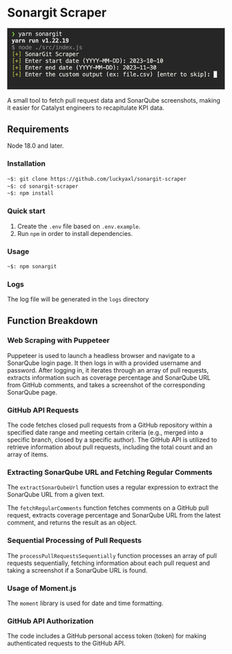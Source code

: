 # Sonargit Scraper

![SonarGit Scraper](hero.png)

A small tool to fetch pull request data and SonarQube screenshots, making it easier for Catalyst engineers to recapitulate KPI data.

## Requirements

Node 18.0 and later.

### Installation

```bash
~$: git clone https://github.com/luckyaxl/sonargit-scraper
~$: cd sonargit-scraper
~$: npm install
```

### Quick start
1.  Create the `.env` file based on `.env.example`.
2.  Run `npm` in order to install dependencies.

### Usage
```bash
~$: npm sonargit
```

### Logs
The log file will be generated in the `logs` directory

## Function Breakdown

### Web Scraping with Puppeteer

Puppeteer is used to launch a headless browser and navigate to a SonarQube login page.
It then logs in with a provided username and password.
After logging in, it iterates through an array of pull requests, extracts information such as coverage percentage and SonarQube URL from GitHub comments, and takes a screenshot of the corresponding SonarQube page.

### GitHub API Requests

The code fetches closed pull requests from a GitHub repository within a specified date range and meeting certain criteria (e.g., merged into a specific branch, closed by a specific author).
The GitHub API is utilized to retrieve information about pull requests, including the total count and an array of items.

### Extracting SonarQube URL and Fetching Regular Comments

The `extractSonarQubeUrl` function uses a regular expression to extract the SonarQube URL from a given text.

The `fetchRegularComments` function fetches comments on a GitHub pull request, extracts coverage percentage and SonarQube URL from the latest comment, and returns the result as an object.

### Sequential Processing of Pull Requests

The `processPullRequestsSequentially` function processes an array of pull requests sequentially, fetching information about each pull request and taking a screenshot if a SonarQube URL is found.

### Usage of Moment.js

The `moment` library is used for date and time formatting.

### GitHub API Authorization

The code includes a GitHub personal access token (token) for making authenticated requests to the GitHub API.